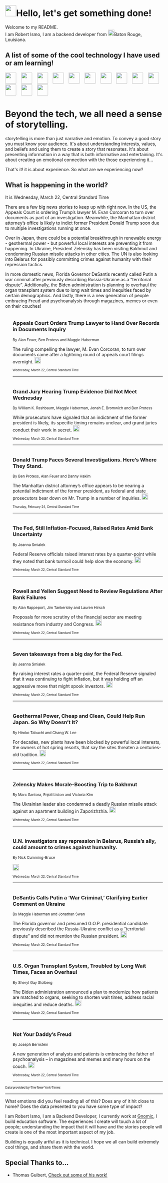 <h1><img src="https://emojis.slackmojis.com/emojis/images/1643514375/3493/hot-coffee.gif?1643514375" width="35"/>Hello, let's get something done!</h1>

<p>Welcome to my README.<br/>
I am Robert Ismo, I am a backend developer from <img src="https://emojis.slackmojis.com/emojis/images/1638395689/50435/moulin_rouge.png?1638395689" width="20"/>Baton Rouge, Louisiana.</p>
<h2>A list of some of the cool technology I have used or am learning!</h2>
<p>
<img src="https://emojis.slackmojis.com/emojis/images/1643516091/21142/meow_bongotap.gif?1643516091" width="35" alt="">
<img src="https://img.shields.io/badge/Favorite%20Frontend%20Framework-SvelteKit-f83903" alt="">
<img src="https://img.shields.io/badge/Second%20Favorite-Vue-40b581" alt="">
<img src="https://img.shields.io/badge/Most%20Used%20Runtime-Nodejs-78b061" alt="">
<img src="https://emojis.slackmojis.com/emojis/images/1643517416/34482/fire.gif?1643517416" width="35" alt="">
<img src="https://img.shields.io/badge/Javascript%20But%20Better-Typescript-0078ca" alt="">
<img src="https://img.shields.io/badge/Favorite%20Language-Elixir-3e244d" alt="">
<img src="https://img.shields.io/badge/Containerize%20Everything-Docker-6ac9ef" alt="">
<img src="https://emojis.slackmojis.com/emojis/images/1643514596/5999/meow_party.gif?1643514596" width="35" alt="">
<img src="https://img.shields.io/badge/API%20Love%20Language-Graphql-de32a5" alt="">
<img src="https://img.shields.io/badge/Our%20Favorite%20Version%20Controller-Git-e94f33" alt="">
<img src="https://img.shields.io/badge/Favorite%20Database-Redis-d42d1d" alt="">
<img src="https://emojis.slackmojis.com/emojis/images/1643514559/5584/deployparrot.gif?1643514559" width="35" alt="">
<img src="https://img.shields.io/badge/Container%20Interstate-RabbitMQ-f66200" alt="">
<img src="https://img.shields.io/badge/Gotta%20Learn-Kubernetes-316adf" alt="">
<img src="https://img.shields.io/badge/Really%20Mature%20Now-WASM-654fef" alt="">
<img src="https://emojis.slackmojis.com/emojis/images/1666642497/61942/dance_vibe.gif?1666642497" width="35" alt="">
<img src="https://img.shields.io/badge/For%20My%20M1-ARM64-657d96" alt="">
<img src="https://img.shields.io/badge/Loving%20This%20So%20Much-TailwindCSS-17bcb5" alt="">
<img src="https://img.shields.io/badge/Cool%20Build%20Tool-Vite-f9cb24" alt="">
<img src="https://emojis.slackmojis.com/emojis/images/1669231376/62819/working-on-it.gif?1669231376" width="35" alt="">
<img src="https://img.shields.io/badge/Fun%20and%20Easy%20Database-MongoDB-5f8c49" alt="">
<img src="https://img.shields.io/badge/JS%20Life%20Support-NPM-c73737" alt="">
<img src="https://img.shields.io/badge/I%20Liked%20It-DynamoDB-0073b9" alt="">
<img src="https://emojis.slackmojis.com/emojis/images/1643514045/46/question.gif?1643514045" width="35" alt="">
<img src="https://img.shields.io/badge/cool-React-60d6f9" alt="">
<img src="https://img.shields.io/badge/Future%20Big%20Project-Lambda-f37e00" alt="">
<img src="https://img.shields.io/badge/NPM%20But%20Better-PNPM-f1aa07" alt="">
<img src="https://emojis.slackmojis.com/emojis/images/1643514943/9662/fbwow.gif?1643514943" width="35" alt="">
<img src="https://img.shields.io/badge/First%20Language-C-662079" alt="">
<img src="https://img.shields.io/badge/Where%20I%20Deploy%20Frontend-Vercel-000000" alt="">
<img src="https://img.shields.io/badge/Who%20Does%20not%20Want%20an%20App-Swift-f9492a" alt="">
<img src="https://emojis.slackmojis.com/emojis/images/1643514058/151/javascript.png?1643514058" width="35" alt="">
<img src="https://img.shields.io/badge/cool-Python-fbd542" alt="">
<img src="https://img.shields.io/badge/Favorite%20Something-Stripe-656cdc" alt="">
<img src="https://img.shields.io/badge/Of%20Course-HTML5-ed6327" alt="">
<img src="https://emojis.slackmojis.com/emojis/images/1660415405/60731/bomb.gif?1660415405" width="35" alt="">
<img src="https://img.shields.io/badge/hate-CSS-2964ec" alt="">
<img src="https://img.shields.io/badge/Learning-CircleCI-141215" alt="">
<img src="https://img.shields.io/badge/Learning-Rust-fbbb3b" alt="">
<img src="https://emojis.slackmojis.com/emojis/images/1660415397/60712/writing-hand.gif?1660415397" width="35" alt="">
<img src="https://img.shields.io/badge/Dev%20Browser%20of%20Choice-Firefox-cc4e26" alt="">
<img src="https://img.shields.io/badge/Recoverying%20From%20Windows-UNIX-1781e3" alt="">
<img src="https://img.shields.io/badge/LOVE-LogSeq-90c1c2" alt="">
<img src="https://emojis.slackmojis.com/emojis/images/1643514066/223/kirby.gif?1643514066" width="35" alt="">
<img src="https://img.shields.io/badge/Daily%20Driver-MacOS-e6e6e8" alt="">
<img src="https://img.shields.io/badge/Git%20Server-Github-000000" alt="">
<img src="https://img.shields.io/badge/enjoyable-EC2-f17428" alt="">
<img src="https://emojis.slackmojis.com/emojis/images/1643514239/2069/excited.gif?1643514239" width="35" alt="">
</p>
<h1>Beyond the tech, we all need a sense of storytelling.</h1>
<p>storytelling is more than just narrative and emotion. To convey a good story you must know your audience. It's about understanding interests, values, and beliefs and using them to create a story that resonates. It's about presenting information in a way that is both informative and entertaining. It's about creating an emotional connection with the those experiencing it...</p>
<p>That's it! it is about experience. So what are we experiencing now?</p>
<h2>What is happening in the world?</h2>
<p>It is Wednesday, March 22, Central Standard Time</p>
<p>
There are a few big news stories to keep up with right now. In the US, the Appeals Court is ordering Trump’s lawyer M. Evan Corcoran to turn over documents as part of an investigation. Meanwhile, the Manhattan district attorney’s office is likely to indict former President Donald Trump soon due to multiple investigations running at once. 

Over in Japan, there could be a potential breakthrough in renewable energy - geothermal power - but powerful local interests are preventing it from happening. In Ukraine, President Zelensky has been visiting Bakhmut and condemning Russian missile attacks in other cities. The UN is also looking into Belarus for possibly committing crimes against humanity with their repression tactics. 

In more domestic news, Florida Governor DeSantis recently called Putin a war criminal after previously describing Russia-Ukraine as a “territorial dispute”. Additionally, the Biden administration is planning to overhaul the organ transplant system due to long wait times and inequities faced by certain demographics. And lastly, there is a new generation of people embracing Freud and psychoanalysis through magazines, memes or even on their couches!</p>
<ol>
<img src="https://img.shields.io/badge/-us-blue" alt="">
<h3>Appeals Court Orders Trump Lawyer to Hand Over Records in Documents Inquiry</h3>
<sub>By Alan Feuer, Ben Protess and Maggie Haberman</sub>
<p>The ruling compelling the lawyer, M. Evan Corcoran, to turn over documents came after a lightning round of appeals court filings overnight.  <a href="https://nyti.ms/3Z3UaiB"><img src="https://developer.nytimes.com/files/poweredby_nytimes_30b.png?v=1583354208352" height="20"></a></p>
<sub><sub>Wednesday, March 22, Central Standard Time</sub></sub>
<hr/>
<img src="https://img.shields.io/badge/-nyregion-blue" alt="">
<h3>Grand Jury Hearing Trump Evidence Did Not Meet Wednesday</h3>
<sub>By William K. Rashbaum, Maggie Haberman, Jonah E. Bromwich and Ben Protess</sub>
<p>While prosecutors have signaled that an indictment of the former president is likely, its specific timing remains unclear, and grand juries conduct their work in secret.  <a href="https://nyti.ms/3K1AOqk"><img src="https://developer.nytimes.com/files/poweredby_nytimes_30b.png?v=1583354208352" height="20"></a></p>
<sub><sub>Wednesday, March 22, Central Standard Time</sub></sub>
<hr/>
<img src="https://img.shields.io/badge/-nyregion-blue" alt="">
<h3>Donald Trump Faces Several Investigations. Here’s Where They Stand.</h3>
<sub>By Ben Protess, Alan Feuer and Danny Hakim</sub>
<p>The Manhattan district attorney’s office appears to be nearing a potential indictment of the former president, as federal and state prosecutors bear down on Mr. Trump in a number of inquiries.  <a href="https://nyti.ms/3JVNBHV"><img src="https://developer.nytimes.com/files/poweredby_nytimes_30b.png?v=1583354208352" height="20"></a></p>
<sub><sub>Thursday, February 24, Central Standard Time</sub></sub>
<hr/>
<img src="https://img.shields.io/badge/-business-blue" alt="">
<h3>The Fed, Still Inflation-Focused, Raised Rates Amid Bank Uncertainty</h3>
<sub>By Jeanna Smialek</sub>
<p>Federal Reserve officials raised interest rates by a quarter-point while they noted that bank turmoil could help slow the economy.  <a href="https://nyti.ms/42uoeqE"><img src="https://developer.nytimes.com/files/poweredby_nytimes_30b.png?v=1583354208352" height="20"></a></p>
<sub><sub>Wednesday, March 22, Central Standard Time</sub></sub>
<hr/>
<img src="https://img.shields.io/badge/-us-blue" alt="">
<h3>Powell and Yellen Suggest Need to Review Regulations After Bank Failures</h3>
<sub>By Alan Rappeport, Jim Tankersley and Lauren Hirsch</sub>
<p>Proposals for more scrutiny of the financial sector are meeting resistance from industry and Congress.  <a href="https://nyti.ms/3yZ3VUJ"><img src="https://developer.nytimes.com/files/poweredby_nytimes_30b.png?v=1583354208352" height="20"></a></p>
<sub><sub>Wednesday, March 22, Central Standard Time</sub></sub>
<hr/>
<img src="https://img.shields.io/badge/-business-blue" alt="">
<h3>Seven takeaways from a big day for the Fed.</h3>
<sub>By Jeanna Smialek</sub>
<p>By raising interest rates a quarter-point, the Federal Reserve signaled that it was continuing to fight inflation, but it was holding off an aggressive move that might spook investors.  <a href="https://nyti.ms/3TEV5Fk"><img src="https://developer.nytimes.com/files/poweredby_nytimes_30b.png?v=1583354208352" height="20"></a></p>
<sub><sub>Wednesday, March 22, Central Standard Time</sub></sub>
<hr/>
<img src="https://img.shields.io/badge/-climate-blue" alt="">
<h3>Geothermal Power, Cheap and Clean, Could Help Run Japan. So Why Doesn’t It?</h3>
<sub>By Hiroko Tabuchi and Chang W. Lee</sub>
<p>For decades, new plants have been blocked by powerful local interests, the owners of hot spring resorts, that say the sites threaten a centuries-old tradition.  <a href="https://nyti.ms/3FKhMSu"><img src="https://developer.nytimes.com/files/poweredby_nytimes_30b.png?v=1583354208352" height="20"></a></p>
<sub><sub>Wednesday, March 22, Central Standard Time</sub></sub>
<hr/>
<img src="https://img.shields.io/badge/-world-blue" alt="">
<h3>Zelensky Makes Morale-Boosting Trip to Bakhmut</h3>
<sub>By Marc Santora, Enjoli Liston and Victoria Kim</sub>
<p>The Ukrainian leader also condemned a deadly Russian missile attack against an apartment building in Zaporizhzhia.  <a href="https://nyti.ms/3JGQDkC"><img src="https://developer.nytimes.com/files/poweredby_nytimes_30b.png?v=1583354208352" height="20"></a></p>
<sub><sub>Wednesday, March 22, Central Standard Time</sub></sub>
<hr/>
<img src="https://img.shields.io/badge/-world-blue" alt="">
<h3>U.N. investigators say repression in Belarus, Russia’s ally, could amount to crimes against humanity.</h3>
<sub>By Nick Cumming-Bruce</sub>
<p>  <a href="https://nyti.ms/3JEZJ18"><img src="https://developer.nytimes.com/files/poweredby_nytimes_30b.png?v=1583354208352" height="20"></a></p>
<sub><sub>Wednesday, March 22, Central Standard Time</sub></sub>
<hr/>
<img src="https://img.shields.io/badge/-us-blue" alt="">
<h3>DeSantis Calls Putin a ‘War Criminal,’ Clarifying Earlier Comment on Ukraine</h3>
<sub>By Maggie Haberman and Jonathan Swan</sub>
<p>The Florida governor and presumed G.O.P. presidential candidate previously described the Russia-Ukraine conflict as a “territorial dispute” and did not mention the Russian president.  <a href="https://nyti.ms/3lBKH4k"><img src="https://developer.nytimes.com/files/poweredby_nytimes_30b.png?v=1583354208352" height="20"></a></p>
<sub><sub>Wednesday, March 22, Central Standard Time</sub></sub>
<hr/>
<img src="https://img.shields.io/badge/-us-blue" alt="">
<h3>U.S. Organ Transplant System, Troubled by Long Wait Times, Faces an Overhaul</h3>
<sub>By Sheryl Gay Stolberg</sub>
<p>The Biden administration announced a plan to modernize how patients are matched to organs, seeking to shorten wait times, address racial inequities and reduce deaths.  <a href="https://nyti.ms/3ndvmaP"><img src="https://developer.nytimes.com/files/poweredby_nytimes_30b.png?v=1583354208352" height="20"></a></p>
<sub><sub>Wednesday, March 22, Central Standard Time</sub></sub>
<hr/>
<img src="https://img.shields.io/badge/-style-blue" alt="">
<h3>Not Your Daddy’s Freud</h3>
<sub>By Joseph Bernstein</sub>
<p>A new generation of analysts and patients is embracing the father of psychoanalysis – in magazines and memes and many hours on the couch.  <a href="https://nyti.ms/3K0iHB5"><img src="https://developer.nytimes.com/files/poweredby_nytimes_30b.png?v=1583354208352" height="20"></a></p>
<sub><sub>Wednesday, March 22, Central Standard Time</sub></sub>
<hr/>
</ol>
<a href="https://developer.nytimes.com"><sub><sub>Data provided by The New York Times</sub></sub></a>
<hr/>
<p>What emotions did you feel reading all of this? Does any of it hit close to home? Does the data presented to you have some type of impact?</p>
<p>I am Robert Ismo, I am a Backend Developer, I currently work at <a href="https://gnomic.education/">Gnomic</a>, I build education software. The experiences I create will touch a lot of people; understanding the impact that it will have and the stories people will create is one of the most important aspect of my job.</p>
<p>Building is equally artful as it is technical. I hope we all can build extremely cool things, and share them with the world.</p>
<h2>Special Thanks to...</h2>
<ul>
<li>Thomas Guibert, <a href="https://github.com/thmsgbrt/thmsgbrt">Check out some of his work!</a></li>
</ul>